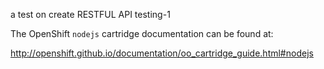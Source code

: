 a test on create RESTFUL API
testing-1

The OpenShift `nodejs` cartridge documentation can be found at:

http://openshift.github.io/documentation/oo_cartridge_guide.html#nodejs

